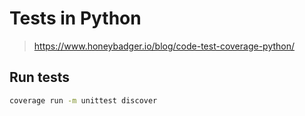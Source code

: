 # Tests in Python

> <https://www.honeybadger.io/blog/code-test-coverage-python/>

## Run tests

```bash
coverage run -m unittest discover
```
